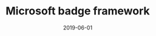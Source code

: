 ---
type: "project"
slug: "badge-framework"
date: "2019-06-01"
title: "Microsoft badge framework"
description: ""
role: ""
cover: "https://via.placeholder.com/1600x900/00ffff"
---